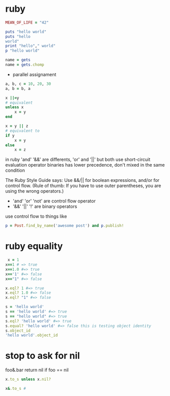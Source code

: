 # ruby

```ruby
MEAN_OF_LIFE = "42"
```



```ruby
puts "hello world"
puts "hello
world"
print "hello"," world"
p "hello world"
```

```ruby
name = gets
name = gets.chomp
```


- parallel assignament

```ruby
a, b, c = 10, 20, 30
a, b = b, a
```


```ruby
x ||=y
# equivalent
unless x
    x = y
end
```



```ruby
x = y || z
# equivalent to
if y
    x = y
else
    x = z

```


in ruby 'and' '&&' are differents, 'or' and '||' but both use short-circuit evaluation operator binaries has lower precedence, don't mixed in the same condition

The Ruby Style Guide says: Use &&/|| for boolean expressions, and/or for control flow. (Rule of thumb: If you have to use outer parentheses, you are using the wrong operators.)

* 'and' 'or' 'not' are control flow operator
* '&&' '||' '!' are binary operators

use control flow to things like

```ruby
p = Post.find_by_name('awesome post') and p.publish!
```


# ruby equality

```ruby
 x = 1
x==1 # => true
x==1.0 #=> true
x=='1' #=> false
x=="1" #=> false

x.eql? 1 #=> true
x.eql? 1.0 #=> false
x.eql? "1" #=> false
```


```ruby
s = 'hello world'
s == 'hello world' #=> true
s == "hello world" #=> true
s.eql? 'hello world' #=> true
s.equal? 'hello world' #=> false this is testing object identity
s.object_id
'hello world'.object_id
```


# stop to ask for nil


foo&.bar return nil if foo == nil

```ruby
x.to_s unless x.nil?

x&.to_s #
```


